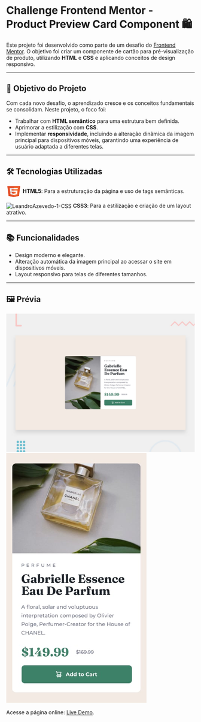 # Challenge Frontend Mentor - Product Preview Card Component 🛍️

Este projeto foi desenvolvido como parte de um desafio do [Frontend Mentor](https://www.frontendmentor.io). O objetivo foi criar um componente de cartão para pré-visualização de produto, utilizando **HTML** e **CSS** e aplicando conceitos de design responsivo.

---

## 🎯 Objetivo do Projeto

Com cada novo desafio, o aprendizado cresce e os conceitos fundamentais se consolidam. Neste projeto, o foco foi:
- Trabalhar com **HTML semântico** para uma estrutura bem definida.
- Aprimorar a estilização com **CSS**.
- Implementar **responsividade**, incluindo a alteração dinâmica da imagem principal para dispositivos móveis, garantindo uma experiência de usuário adaptada a diferentes telas.

---

## 🛠️ Tecnologias Utilizadas


<p><img align="center" alt="LeandroAzevedo-1-HTML" height="30" width="40" src="https://raw.githubusercontent.com/devicons/devicon/master/icons/html5/html5-original.svg">
<strong>HTML5</strong>: Para a estruturação da página e uso de tags semânticas.</P>


<p><img align="center" alt="LeandroAzevedo-1-CSS" height="30" width="40" src="https://cdn.jsdelivr.net/gh/devicons/devicon/icons/css3/css3-original.svg">
<strong>CSS3</strong>: Para a estilização e criação de um layout atrativo.</P>

---

## 📚 Funcionalidades

- Design moderno e elegante.
- Alteração automática da imagem principal ao acessar o site em dispositivos móveis.
- Layout responsivo para telas de diferentes tamanhos.

---

## 🖼️ Prévia

<img src="./src/design/desktop-preview.jpg">
<img src="./src/design/mobile-design.jpg">

Acesse a página online: [Live Demo](https://leandroazevedo-1.github.io/Product-preview-card-component/).

